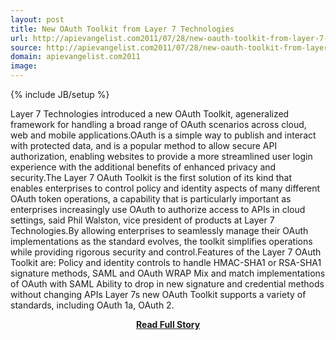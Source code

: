 ```yaml
---
layout: post
title: New OAuth Toolkit from Layer 7 Technologies
url: http://apievangelist.com2011/07/28/new-oauth-toolkit-from-layer-7-technologies/
source: http://apievangelist.com2011/07/28/new-oauth-toolkit-from-layer-7-technologies/
domain: apievangelist.com2011
image: 
---
```

{% include JB/setup %}<p>Layer 7 Technologies introduced a new OAuth Toolkit, ageneralized framework for handling a broad range of OAuth scenarios across cloud, web and mobile applications.OAuth is a simple way to publish and interact with protected data, and is a popular method to allow secure API authorization, enabling websites to provide a more streamlined user login experience with the additional benefits of enhanced privacy and security.The Layer 7 OAuth Toolkit is the first solution of its kind that enables enterprises to control policy and identity aspects of many different OAuth token operations, a capability that is particularly important as enterprises increasingly use OAuth to authorize access to APIs in cloud settings, said Phil Walston, vice president of products at Layer 7 Technologies.By allowing enterprises to seamlessly manage their OAuth implementations as the standard evolves, the toolkit simplifies operations while providing rigorous security and control.Features of the Layer 7 OAuth Toolkit are: Policy and identity controls to handle HMAC-SHA1 or RSA-SHA1 signature methods, SAML and OAuth WRAP Mix and match implementations of OAuth with SAML Ability to drop in new signature and credential methods without changing APIs Layer 7s new OAuth Toolkit supports a variety of standards, including OAuth 1a, OAuth 2.</p>
<center><p><a href="http://apievangelist.com2011/07/28/new-oauth-toolkit-from-layer-7-technologies/" style='padding:25px; font-sze:18px; font-weight: bold;'>Read Full Story</a></p></center>
